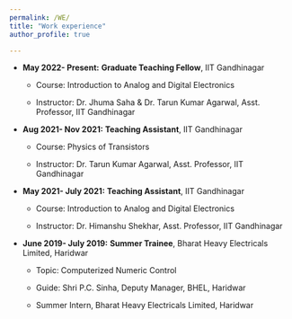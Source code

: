 ```yaml
---
permalink: /WE/
title: "Work experience"
author_profile: true

---
```

* **May 2022-
Present:** **Graduate Teaching Fellow**, IIT Gandhinagar

  * Course: Introduction to Analog and Digital Electronics

  * Instructor: Dr. Jhuma Saha & Dr. Tarun Kumar Agarwal, Asst. Professor, IIT Gandhinagar

* **Aug 2021-
Nov 2021:** **Teaching Assistant**, IIT Gandhinagar
 
  * Course: Physics of Transistors

  * Instructor: Dr. Tarun Kumar Agarwal, Asst. Professor, IIT Gandhinagar

* **May 2021-
July 2021:** **Teaching Assistant**, IIT Gandhinagar

  * Course: Introduction to Analog and Digital Electronics

  * Instructor: Dr. Himanshu Shekhar, Asst. Professor, IIT Gandhinagar

* **June 2019-
July 2019:** **Summer Trainee**, Bharat Heavy Electricals Limited, Haridwar

  * Topic: Computerized Numeric Control

  * Guide: Shri P.C. Sinha, Deputy Manager, BHEL, Haridwar
  * Summer Intern, Bharat Heavy Electricals Limited, Haridwar


